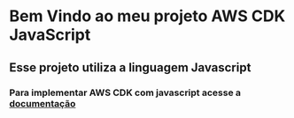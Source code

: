 # Bem Vindo ao meu projeto AWS CDK JavaScript

## Esse projeto utiliza a linguagem Javascript
### Para implementar AWS CDK com javascript acesse a [documentação](https://docs.aws.amazon.com/cdk/v2/guide/work-with-cdk-javascript.html)

